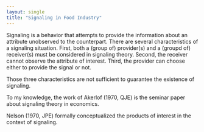 ```yaml
---
layout: single
title: "Signaling in Food Industry"
---
```


Signaling is a behavior that attempts to provide the information about an attribute unobserved to the counterpart. There are several characteristics of a signaling situation. First, both a (group of) provider(s) and a (groupd of) receiver(s) must be considered in signaling theory. Second, the receiver cannot observe the attribute of interest. Third, the provider can choose either to provide the signal or not. 

Those three characteristics are not sufficient to guarantee the existence of signaling. 

To my knowledge, the work of Akerlof (1970, QJE) is the seminar paper about signaling theory in economics. 

Nelson (1970, JPE) formally conceptualized the products of interest in the context of signaling.
